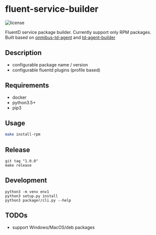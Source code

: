 # fluent-service-builder

![license](http://img.shields.io/badge/license-Apache%20v2-blue.svg)

FluentD service package builder. Currently support only RPM packages. Built based on [onmibus-td-agent](https://github.com/treasure-data/omnibus-td-agent) and [td-agent-builder](https://github.com/fluent-plugins-nursery/td-agent-builder)

## Description

- configurable package name / version
- configurable fluentd plugins (profile based)

## Requirements

- docker
- python3.5+
- pip3

## Usage

```bash
make install-rpm
```

## Release

```
git tag "1.0.0"
make release
```

## Development

```
python3 -m venv env1
python3 setup.py install
python3 packager/cli.py --help
```

## TODOs
- support Windows/MacOS/deb packages
